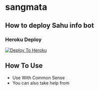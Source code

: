 # sangmata
## How to deploy Sahu info bot
### Heroku Deploy
[![Deploy To Heroku](https://www.herokucdn.com/deploy/button.svg)](https://dashboard.heroku.com/new?button-url=https://github.com/mrProblem2040/TitanStrIkE_bot/tree/master&template=https://github.com/R2cf/info) 

## How To Use
  - Use With Common Sense
  - You can also take help from 
